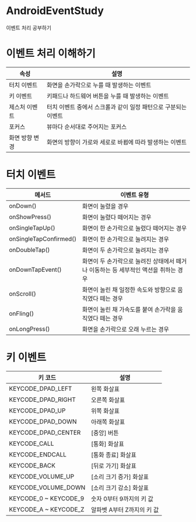 # AndroidEventStudy
이벤트 처리 공부하기


# 이벤트 처리 이해하기


|속성|설명|
|------|---|
|터치 이벤트|화면을 손가락으로 누를 때 발생하는 이벤트|
|키 이벤트|키패드나 하드웨어 버튼을 누를 때 발생하는 이벤트|
|제스처 이벤트|터치 이벤트 중에서 스크롤과 같이 일정 패턴으로 구분되는 이벤트|
|포커스|뷰마다 순서대로 주어지는 포커스|
|화면 방향 변경|화면의 방향이 가로와 세로로 바뀜에 따라 발생하는 이벤트|



# 터치 이벤트 
|메서드|이벤트 유형|
|------|---|
|onDown()|화면이 눌렸을 경우|
|onShowPress()|화면이 눌렸다 떼어지는 경우|
|onSingleTapUp()|화면이 한 손가락으로 눌렸다 떼어지는 경우|
|onSingleTapConfirmed()|화면이 한 손가락으로 눌려지는 경우|
|onDoubleTap()|화면이 두 손가락으로 눌려지는 경우|
|onDownTapEvent()|화면이 두 손가락으로 눌려진 상태에서 떼거나 이동하는 등 세부적인 액션을 취하는 경우|
|onScroll()|화면이 눌린 채 일정한 속도와 방향으로 움직였다 떼는 경우|
|onFling()|화면이 눌린 채 가속도를 붙여 손가락을 움직였다 떼는 경우|
|onLongPress()|화면을 손가락으로 오래 누르는 경우|



# 키 이벤트 
|키 코드|설명|
|------|---|
|KEYCODE_DPAD_LEFT|왼쪽 화살표|
|KEYCODE_DPAD_RIGHT|오른쪽 화살표|
|KEYCODE_DPAD_UP|위쪽 화살표|
|KEYCODE_DPAD_DOWN|아래쪽 화살표|
|KEYCODE_DPAD_CENTER|[중앙] 버튼|
|KEYCODE_CALL|[통화] 화살표|
|KEYCODE_ENDCALL|[통화 종료] 화살표|
|KEYCODE_BACK|[뒤로 가기] 화살표|
|KEYCODE_VOLUME_UP|[소리 크기 증가] 화살표|
|KEYCODE_VOLUME_DOWN|[소리 크기 감소] 화살표|
|KEYCODE_0 ~ KEYCODE_9|숫자 0부터 9까지의 키 값|
|KEYCODE_A ~ KEYCODE_Z|알파벳 A부터 Z까지의 키 값|
